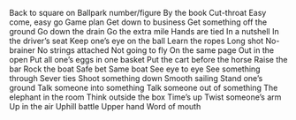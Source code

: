 Back to square on
Ballpark number/figure
By the book
Cut-throat
Easy come, easy go
Game plan
Get down to business
Get something off the ground
Go down the drain
Go the extra mile
Hands are tied
In a nutshell
In the driver’s seat
Keep one’s eye on the ball
Learn the ropes
Long shot
No-brainer
No strings attached
Not going to fly
On the same page
Out in the open
Put all one’s eggs in one basket
Put the cart before the horse
Raise the bar
Rock the boat
Safe bet
Same boat
See eye to eye
See something through
Sever ties
Shoot something down
Smooth sailing
Stand one’s ground
Talk someone into something
Talk someone out of something
The elephant in the room
Think outside the box
Time’s up
Twist someone’s arm
Up in the air
Uphill battle
Upper hand
Word of mouth